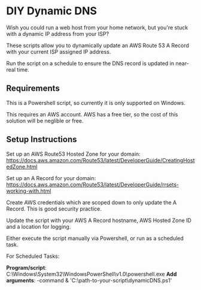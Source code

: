 # DIY Dynamic DNS
Wish you could run a web host from your home network, but you're stuck with a dynamic IP address from your ISP?

These scripts allow you to dynamically update an AWS Route 53 A Record with your current ISP assigned IP address.

Run the script on a schedule to ensure the DNS record is updated in near-real time.

## Requirements

This is a Powershell script, so currently it is only supported on Windows.

This requires an AWS account. AWS has a free tier, so the cost of this solution will be neglible or free.

## Setup Instructions

Set up an AWS Route53 Hosted Zone for your domain:
https://docs.aws.amazon.com/Route53/latest/DeveloperGuide/CreatingHostedZone.html

Set up an A Record for your domain:
https://docs.aws.amazon.com/Route53/latest/DeveloperGuide/rrsets-working-with.html

Create AWS credentials which are scoped down to only update the A Record. This is good security practice.

Update the script with your AWS A Record hostname, AWS Hosted Zone ID and a location for logging.

Either execute the script manually via Powershell, or run as a scheduled task.

For Scheduled Tasks:

**Program/script**: C:\Windows\System32\WindowsPowerShell\v1.0\powershell.exe
**Add arguments**: -command & 'C:\path-to-your-script\dynamicDNS.ps1'

